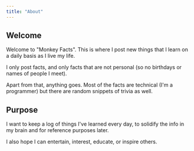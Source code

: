 ```yaml
---
title: "About"
---
```


## Welcome

Welcome to "Monkey Facts". This is where I post new things that I learn on a daily basis as I live my life.

I only post facts, and only facts that are not personal (so no birthdays or names of people I meet).

Apart from that, anything goes. Most of the facts are technical (I'm a programmer) but there are random snippets of trivia as well.

## Purpose

I want to keep a log of things I've learned every day, to solidify the info in my brain and for reference purposes later.

I also hope I can entertain, interest, educate, or inspire others.
